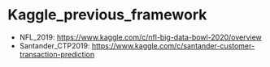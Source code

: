 # Kaggle_previous_framework
- NFL_2019: https://www.kaggle.com/c/nfl-big-data-bowl-2020/overview
- Santander_CTP2019: https://www.kaggle.com/c/santander-customer-transaction-prediction
